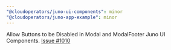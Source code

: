 ```yaml
---
"@cloudoperators/juno-ui-components": minor
"@cloudoperators/juno-app-example": minor
---
```


Allow Buttons to be Disabled in Modal and ModalFooter Juno UI Components.
[Issue #1010](https://github.com/cloudoperators/juno/issues/1010)